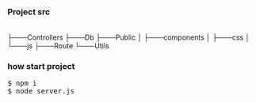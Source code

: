
### Project src<pre>
├───Controllers
├───Db
├───Public
│   ├───components
│   ├───css
│   └───js
├───Route
└───Utils</pre>

### how start project
<pre>
$ npm i
$ node server.js</pre>

